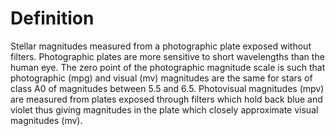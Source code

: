 # Definition

Stellar magnitudes measured from a photographic plate exposed without
filters. Photographic plates are more sensitive to short wavelengths
than the human eye. The zero point of the photographic magnitude scale
is such that photographic (mpg) and visual (mv) magnitudes are the same
for stars of class A0 of magnitudes between 5.5 and 6.5. Photovisual
magnitudes (mpv) are measured from plates exposed through filters which
hold back blue and violet thus giving magnitudes in the plate which
closely approximate visual magnitudes (mv).
